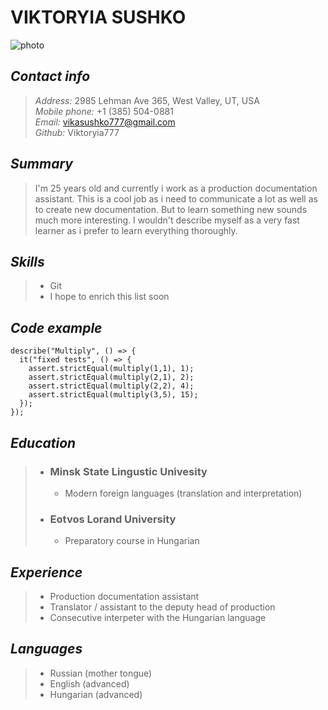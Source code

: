 # VIKTORYIA SUSHKO    
![photo](https://github.com/Viktoryia777/rsschool-cv/assets/132026546/64c2aa12-695f-4add-a133-f611466881ab)
## ***Contact info*** 

> _Address:_ 2985 Lehman Ave 365, West Valley, UT, USA  
> _Mobile phone:_ +1 (385) 504-0881  
> _Email:_ vikasushko777@gmail.com   
> _Github:_ Viktoryia777

## ***Summary***
> I'm 25  years old and currently i work as a production documentation assistant. This is a cool job as i need to communicate a lot as well as to create new documentation. But to learn something new sounds much more interesting. I wouldn't describe myself as a very fast learner as i prefer to learn everything thoroughly.

##  ***Skills***
> + Git
> + I hope to enrich this list soon

## ***Code example***   
```
describe("Multiply", () => {
  it("fixed tests", () => {
    assert.strictEqual(multiply(1,1), 1);
    assert.strictEqual(multiply(2,1), 2);
    assert.strictEqual(multiply(2,2), 4);
    assert.strictEqual(multiply(3,5), 15);   
  });
});
```
## ***Education***
>  + ### Minsk State Lingustic Univesity
>    + Modern foreign languages (translation and interpretation)
>   
>  + ### Eotvos Lorand University
>    + Preparatory course in Hungarian

## ***Experience***
> + Production documentation assistant
> + Translator / assistant to the deputy head of production
> + Consecutive interpeter with the Hungarian language

## ***Languages***
> + Russian (mother tongue)
> + English (advanced)
> + Hungarian (advanced)



